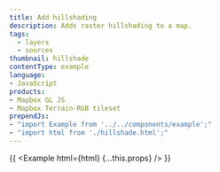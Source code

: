 ```yaml
---
title: Add hillshading
description: Adds raster hillshading to a map.
tags:
  - layers
  - sources
thumbnail: hillshade
contentType: example
language:
- JavaScript
products:
- Mapbox GL JS
- Mapbox Terrain-RGB tileset
prependJs:
- "import Example from '../../components/example';"
- "import html from './hillshade.html';"
---
```


{{ <Example html={html} {...this.props} /> }}
